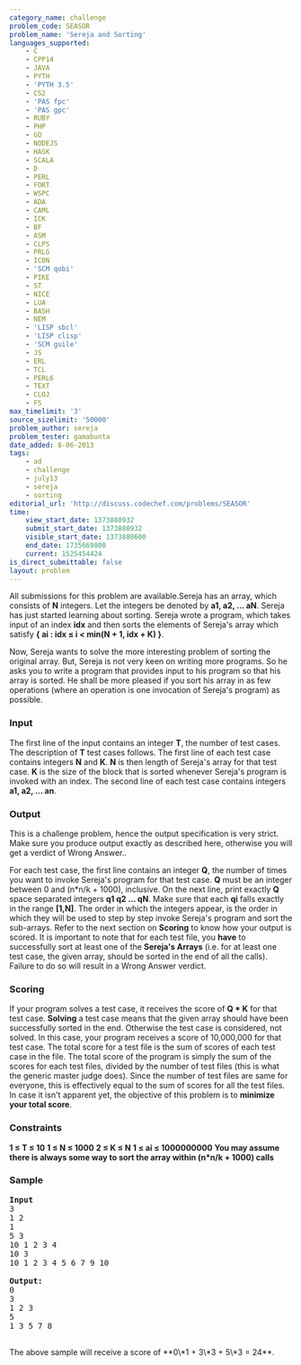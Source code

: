 ```yaml
---
category_name: challenge
problem_code: SEASOR
problem_name: 'Sereja and Sorting'
languages_supported:
    - C
    - CPP14
    - JAVA
    - PYTH
    - 'PYTH 3.5'
    - CS2
    - 'PAS fpc'
    - 'PAS gpc'
    - RUBY
    - PHP
    - GO
    - NODEJS
    - HASK
    - SCALA
    - D
    - PERL
    - FORT
    - WSPC
    - ADA
    - CAML
    - ICK
    - BF
    - ASM
    - CLPS
    - PRLG
    - ICON
    - 'SCM qobi'
    - PIKE
    - ST
    - NICE
    - LUA
    - BASH
    - NEM
    - 'LISP sbcl'
    - 'LISP clisp'
    - 'SCM guile'
    - JS
    - ERL
    - TCL
    - PERL6
    - TEXT
    - CLOJ
    - FS
max_timelimit: '3'
source_sizelimit: '50000'
problem_author: sereja
problem_tester: gamabunta
date_added: 8-06-2013
tags:
    - ad
    - challenge
    - july13
    - sereja
    - sorting
editorial_url: 'http://discuss.codechef.com/problems/SEASOR'
time:
    view_start_date: 1373880932
    submit_start_date: 1373880932
    visible_start_date: 1373880600
    end_date: 1735669800
    current: 1525454424
is_direct_submittable: false
layout: problem
---
```

All submissions for this problem are available.Sereja has an array, which consists of **N** integers. Let the integers be denoted by **a1, a2, ... aN**. Sereja has just started learning about sorting. Sereja wrote a program, which takes input of an index **idx** and then sorts the elements of Sereja's array which satisfy **{ ai : idx ≤ i < min(N + 1, idx + K) }**.

Now, Sereja wants to solve the more interesting problem of sorting the original array. But, Sereja is not very keen on writing more programs. So he asks you to write a program that provides input to his program so that his array is sorted. He shall be more pleased if you sort his array in as few operations (where an operation is one invocation of Sereja's program) as possible.

### Input

The first line of the input contains an integer **T**, the number of test cases. The description of **T** test cases follows. The first line of each test case contains integers **N** and **K**. **N** is then length of Sereja's array for that test case. **K** is the size of the block that is sorted whenever Sereja's program is invoked with an index. The second line of each test case contains integers **a1, a2, ... an**.

### Output

This is a challenge problem, hence the output specification is very strict. Make sure you produce output exactly as described here, otherwise you will get a verdict of Wrong Answer..

For each test case, the first line contains an integer **Q**, the number of times you want to invoke Sereja's program for that test case. **Q** must be an integer between 0 and (n\*n/k + 1000), inclusive. On the next line, print exactly **Q** space separated integers **q1 q2 ... qN**. Make sure that each **qi** falls exactly in the range **\[1,N\]**. The order in which the integers appear, is the order in which they will be used to step by step invoke Sereja's program and sort the sub-arrays. Refer to the next section on **Scoring** to know how your output is scored. It is important to note that for each test file, you **have** to successfully sort at least one of the **Sereja's Arrays** (i.e. for at least one test case, the given array, should be sorted in the end of all the calls). Failure to do so will result in a Wrong Answer verdict.

### Scoring

If your program solves a test case, it receives the score of **Q \* K** for that test case. **Solving** a test case means that the given array should have been successfully sorted in the end. Otherwise the test case is considered, not solved. In this case, your program receives a score of 10,000,000 for that test case. The total score for a test file is the sum of scores of each test case in the file. The total score of the program is simply the sum of the scores for each test files, divided by the number of test files (this is what the generic master judge does). Since the number of test files are same for everyone, this is effectively equal to the sum of scores for all the test files. In case it isn't apparent yet, the objective of this problem is to **minimize your total score**.

### Constraints

**1 ≤ T ≤ 10**
**1 ≤ N ≤ 1000**
**2 ≤ K ≤ N**
**1 ≤ ai ≤ 1000000000**
**You may assume there is always some way to sort the array within (n\*n/k + 1000) calls**

### Sample

<pre>
<b>Input</b>
3
1 2
1
5 3
10 1 2 3 4
10 3
10 1 2 3 4 5 6 7 9 10

<b>Output:</b>
0
3
1 2 3
5
1 3 5 7 8

</pre>The above sample will receive a score of **0\*1 + 3\*3 + 5\*3 = 24**.
